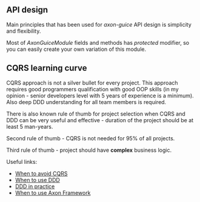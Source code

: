 ## API design ##

Main principles that has been used for _axon-guice_ API design is simplicity and flexibility.

Most of _AxonGuiceModule_ fields and methods has _protected_ modifier, so you can easily create your own variation of this module.

## CQRS learning curve ##
CQRS approach is not a silver bullet for every project. This approach requires good programmers qualification with good OOP skills (in my opinion - senior developers level with 5 years of experience is a minimum). Also deep DDD understanding for all team members is required.

There is also known rule of thumb for project selection when CQRS and DDD can be very useful and effective - duration of the project should be at least 5 man-years.

Second rule of thumb - CQRS is not needed for 95% of all projects.

Third rule of thumb - project should have **complex** business logic.

Useful links:
  * [When to avoid CQRS](http://www.udidahan.com/2011/04/22/when-to-avoid-cqrs/)
  * [When to use DDD](http://shishkin.wordpress.com/2008/10/10/when-to-use-domain-driven-design/)
  * [DDD in practice](http://www.infoq.com/articles/ddd-in-practice)
  * [When to use Axon Framework](http://www.axonframework.org/docs/2.0/single.html#d4e56)